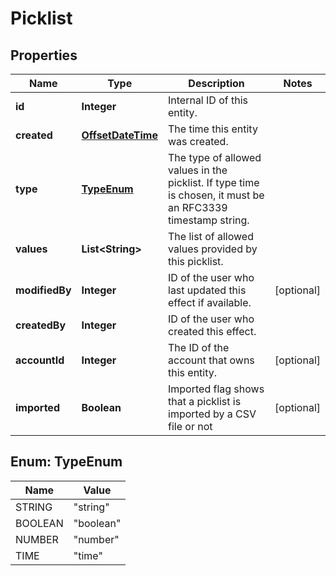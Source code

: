 

# Picklist


## Properties

Name | Type | Description | Notes
------------ | ------------- | ------------- | -------------
**id** | **Integer** | Internal ID of this entity. | 
**created** | [**OffsetDateTime**](OffsetDateTime.md) | The time this entity was created. | 
**type** | [**TypeEnum**](#TypeEnum) | The type of allowed values in the picklist. If type time is chosen, it must be an RFC3339 timestamp string. | 
**values** | **List&lt;String&gt;** | The list of allowed values provided by this picklist. | 
**modifiedBy** | **Integer** | ID of the user who last updated this effect if available. |  [optional]
**createdBy** | **Integer** | ID of the user who created this effect. | 
**accountId** | **Integer** | The ID of the account that owns this entity. |  [optional]
**imported** | **Boolean** | Imported flag shows that a picklist is imported by a CSV file or not |  [optional]



## Enum: TypeEnum

Name | Value
---- | -----
STRING | &quot;string&quot;
BOOLEAN | &quot;boolean&quot;
NUMBER | &quot;number&quot;
TIME | &quot;time&quot;



